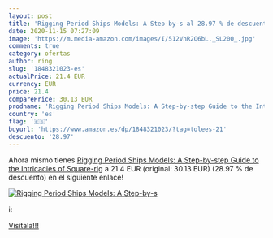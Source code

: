 ```yaml
---
layout: post
title: 'Rigging Period Ships Models: A Step-by-s al 28.97 % de descuento'
date: 2020-11-15 07:27:09
image: 'https://m.media-amazon.com/images/I/512VhR2Q6bL._SL200_.jpg'
comments: true
category: ofertas
author: ring
slug: '1848321023-es'
actualPrice: 21.4 EUR
currency: EUR
price: 21.4
comparePrice: 30.13 EUR
prodname: 'Rigging Period Ships Models: A Step-by-step Guide to the Intricacies of Square-rig'
country: 'es'
flag: '🇪🇸'
buyurl: 'https://www.amazon.es/dp/1848321023/?tag=tolees-21'
descuento: '28.97'
---
```


Ahora mismo tienes [Rigging Period Ships Models: A Step-by-step Guide to the Intricacies of Square-rig](https://www.amazon.es/dp/1848321023/?tag=tolees-21) a 21.4 EUR (original: 30.13 EUR) (28.97 %  de descuento) en el siguiente enlace!

[![Rigging Period Ships Models: A Step-by-s](https://m.media-amazon.com/images/I/512VhR2Q6bL._SL200_.jpg)](https://www.amazon.es/dp/1848321023/?tag=tolees-21)

ℹ️:


[Visítala!!!](https://www.amazon.es/dp/1848321023/?tag=tolees-21)
